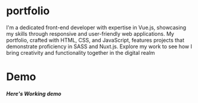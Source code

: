 # portfolio

I'm a dedicated front-end developer with expertise in Vue.js, showcasing my skills through responsive and user-friendly web applications. My portfolio, crafted with HTML, CSS, and JavaScript, features projects that demonstrate proficiency in SASS and Nuxt.js. Explore my work to see how I bring creativity and functionality together in the digital realm




# Demo

##### Here's Working demo




